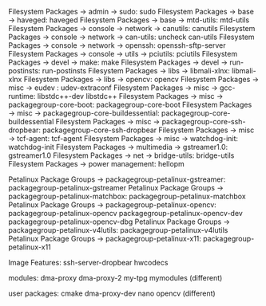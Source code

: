 Filesystem Packages  → admin  → sudo: sudo
Filesystem Packages  → base  → haveged: haveged
Filesystem Packages  → base  → mtd-utils: mtd-utils
Filesystem Packages  → console  → network  → canutils: canutils
Filesystem Packages  → console  → network  → can-utils: uncheck can-utils
Filesystem Packages  → console  → network  → openssh: openssh-sftp-server
Filesystem Packages  → console  → utils  → pciutils: pciutils 
Filesystem Packages  → devel  → make: make
Filesystem Packages  → devel  → run-postinsts: run-postinsts
Filesystem Packages  → libs  → libmali-xlnx: libmali-xlnx
Filesystem Packages  → libs  → opencv: opencv
Filesystem Packages  → misc  → eudev : udev-extraconf
Filesystem Packages  → misc  → gcc-runtime: libstdc++-dev libstdc++
Filesystem Packages  → misc  → packagegroup-core-boot: packagegroup-core-boot
Filesystem Packages  → misc  → packagegroup-core-buildessential: packagegroup-core-buildessential
Filesystem Packages  → misc  → packagegroup-core-ssh-dropbear: packagegroup-core-ssh-dropbear
Filesystem Packages  → misc  → tcf-agent: tcf-agent
Filesystem Packages  → misc  → watchdog-init: watchdog-init
Filesystem Packages  → multimedia  → gstreamer1.0: gstreamer1.0 
Filesystem Packages  → net  → bridge-utils: bridge-utils 
Filesystem Packages  → power management: hellopm 

Petalinux Package Groups → packagegroup-petalinux-gstreamer: packagegroup-petalinux-gstreamer
Petalinux Package Groups → packagegroup-petalinux-matchbox: packagegroup-petalinux-matchbox 
Petalinux Package Groups → packagegroup-petalinux-opencv: packagegroup-petalinux-opencv packagegroup-petalinux-opencv-dev packagegroup-petalinux-opencv-dbg
Petalinux Package Groups → packagegroup-petalinux-v4lutils: packagegroup-petalinux-v4lutils
Petalinux Package Groups → packagegroup-petalinux-x11: packagegroup-petalinux-x11 


Image Features: ssh-server-dropbear hwcodecs


modules: dma-proxy dma-proxy-2 my-tpg mymodules (different)

user packages: cmake dma-proxy-dev nano opencv (different)





















